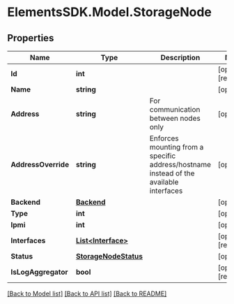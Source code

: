 # ElementsSDK.Model.StorageNode

## Properties

Name | Type | Description | Notes
------------ | ------------- | ------------- | -------------
**Id** | **int** |  | [optional] [readonly] 
**Name** | **string** |  | [optional] 
**Address** | **string** | For communication between nodes only | [optional] 
**AddressOverride** | **string** | Enforces mounting from a specific address/hostname instead of the available interfaces | [optional] 
**Backend** | [**Backend**](Backend.md) |  | [optional] 
**Type** | **int** |  | [optional] 
**Ipmi** | **int** |  | [optional] 
**Interfaces** | [**List&lt;Interface&gt;**](Interface.md) |  | [optional] [readonly] 
**Status** | [**StorageNodeStatus**](StorageNodeStatus.md) |  | [optional] 
**IsLogAggregator** | **bool** |  | [optional] [readonly] 

[[Back to Model list]](../README.md#documentation-for-models) [[Back to API list]](../README.md#documentation-for-api-endpoints) [[Back to README]](../README.md)

